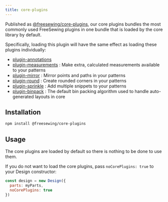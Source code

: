 ```yaml
---
title: core-plugins
---
```


Published as [@freesewing/core-plugins][1], our core plugins bundles the most
commonly used FreeSewing plugins in one bundle that is loaded by the core
library by default. 

Specifically, loading this plugin will have the same effect as loading these
plugins individually:


- [plugin-annotations](/reference/plugins/annotations)
- [plugin-measurements](/reference/plugins/measurements) : Make extra, calculated measurements available to your patterns
- [plugin-mirror](/reference/plugins/mirror) : Mirror points and paths in your patterns
- [plugin-round](/reference/plugins/round) : Create rounded corners in your patterns
- [plugin-sprinkle](/reference/plugins/sprinkle) : Add multiple snippets to your patterns
- [plugin-binpack](/reference/plugins/binpack) : The default bin packing algorithm used to handle auto-generated layouts in core

## Installation

```bash
npm install @freesewing/core-plugins
```

## Usage

The core plugins are loaded by default so there is nothing to be done to use them.

If you do not want to load the core plugins, pass `noCorePlugins: true` to your Design constructor:

```mjs
const design = new Design({ 
  parts: myParts, 
  noCorePlugins: true 
})
```

[1]: https://www.npmjs.com/package/@freesewing/core-plugins
